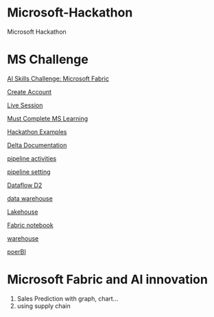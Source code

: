 # Microsoft-Hackathon
Microsoft Hackathon

# MS Challenge

   [AI Skills Challenge: Microsoft Fabric](https://aka.ms/challenge/fabric?wt.mc_id=aisc25_fabrichack_multichannel_azdata_csadai)
   
   [Create Account](https://www.microsoft.com/en-us/microsoft-fabric/getting-started)

   [Live Session](https://developer.microsoft.com/en-us/reactor/series/S-1393/)

   [Must Complete MS Learning](https://learn.microsoft.com/en-us/training/topics/event-challenges?tabs=azure-ai)

   [Hackathon Examples](https://devpost.com/software/autosight-evckf2)

   [Delta Documentation](https://docs.delta.io/latest/index.html)

   [pipeline activities](https://learn.microsoft.com/en-us/fabric/data-factory/activity-overview)

   [pipeline setting](https://microsoftlearning.github.io/mslearn-fabric/Instructions/Labs/04-ingest-pipeline.html)

   [Dataflow D2](https://microsoftlearning.github.io/mslearn-fabric/Instructions/Labs/05-dataflows-gen2.html#create-a-workspace)

   [data warehouse](https://microsoftlearning.github.io/mslearn-fabric/Instructions/Labs/06-data-warehouse.html)

   [Lakehouse](https://microsoftlearning.github.io/mslearn-fabric/Instructions/Labs/03b-medallion-lakehouse.html)

   [Fabric notebook](https://microsoftlearning.github.io/mslearn-fabric/Instructions/Labs/10-ingest-notebooks.html)

   [warehouse](https://microsoftlearning.github.io/mslearn-fabric/Instructions/Labs/06a-data-warehouse-load.html)

   [poerBI](https://microsoftlearning.github.io/mslearn-fabric/Instructions/Labs/16-use-tools-to-optimize-power-bi-performance.html)

   

# Microsoft Fabric and AI innovation

1. Sales Prediction with  graph, chart...
2. using supply chain

